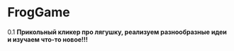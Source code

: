 # FrogGame
0.1
<b>
Прикольный кликер про лягушку, реализуем разнообразные идеи и изучаем что-то новое!!!  
</b>
